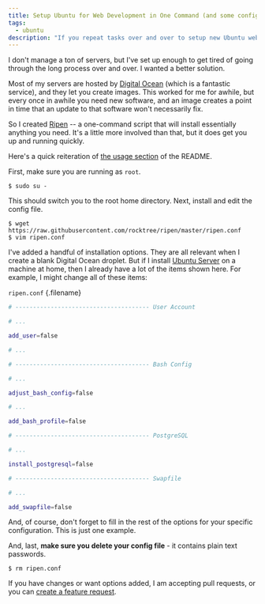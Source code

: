```yaml
---
title: Setup Ubuntu for Web Development in One Command (and some config)
tags:
  - ubuntu
description: "If you repeat tasks over and over to setup new Ubuntu web development machines, perhaps you'll find some use in a script I wrote to solve this issue."
---
```


I don't manage a ton of servers, but I've set up enough to get tired of going through the long process over and over. I wanted a better solution.

Most of my servers are hosted by [Digital Ocean](https://www.digitalocean.com/) (which is a fantastic service), and they let you create images. This worked for me for awhile, but every once in awhile you need new software, and an image creates a point in time that an update to that software won't necessarily fix.

So I created [Ripen](https://github.com/seancdavis/ripen) -- a one-command script that will install essentially anything you need. It's a little more involved than that, but it does get you up and running quickly.

Here's a quick reiteration of [the usage section](https://github.com/rocktree/ripen#running-the-script) of the README.

First, make sure you are running as `root`.

    $ sudo su -

This should switch you to the root home directory. Next, install and edit the config file.

    $ wget https://raw.githubusercontent.com/rocktree/ripen/master/ripen.conf
    $ vim ripen.conf

I've added a handful of installation options. They are all relevant when I create a blank Digital Ocean droplet. But if I install [Ubuntu Server](http://www.ubuntu.com/server) on a machine at home, then I already have a lot of the items shown here. For example, I might change all of these items:

`ripen.conf` {.filename}

```bash
# -------------------------------------- User Account

# ...

add_user=false

# ...

# -------------------------------------- Bash Config

# ...

adjust_bash_config=false

# ...

add_bash_profile=false

# -------------------------------------- PostgreSQL

# ...

install_postgresql=false

# -------------------------------------- Swapfile

# ...

add_swapfile=false
```

And, of course, don't forget to fill in the rest of the options for your specific configuration. This is just one example.

And, last, **make sure you delete your config file** - it contains plain text passwords.

    $ rm ripen.conf

If you have changes or want options added, I am accepting pull requests, or you can [create a feature request](https://github.com/seancdavis/ripen/issues/new).
